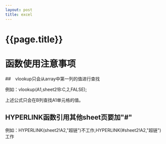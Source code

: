 ```yaml
---
layout: post
title: excel
---
```

{{page.title}}
===============

# 函数使用注意事项

##　vlookup只会从array中第一列的值进行查找

例如：vlookup(A1,sheet2!B:C,2,FALSE);

上述公式只会在B列查找A1单元格的值。

## HYPERLINK函数引用其他sheet页要加"#"

例如：HYPERLINK(sheet2!A2,"超链")不工作,HYPERLINK(#sheet2!A2,"超链")工作
